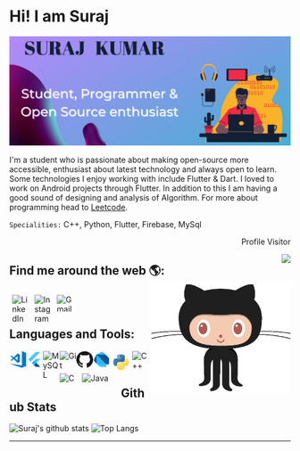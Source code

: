 
# **Hi! I am Suraj**

![banner](./assets/bannerImage.png)

I'm a student who is passionate about making open-source more accessible, enthusiast about latest technology and always open to learn. Some technologies I enjoy working with include Flutter & Dart. I loved to work on
Android projects through Flutter. In addition to this I am having a good sound of designing and analysis of Algorithm. For more about programming head to [Leetcode](https://leetcode.com/suraj0223/).

`Specialities:` C++, Python, Flutter, Firebase, MySql

<a>
 <p align="right" >Profile Visitor</p>
 <img align="right" src="https://profile-counter.glitch.me/suraj0223/count.svg" />
</a>

## **Find me around the web** 🌎: <a><img align="right" height="200" width="250px" src="./assets/octocat.gif"></a>

[<img align="left" alt="LinkedIn" width="30px" src="https://pngimg.com/uploads/linkedIn/linkedIn_PNG22.png" style=" margin: 5px 5px" />][linkedin]
[<img align="left" alt="Instagram" width="30px" src="https://i.pinimg.com/originals/03/ea/1e/03ea1e0f50e5077829d3cc4bc13555e2.png" style=" margin: 5px 5px"/>][instagram]
[<img align="left" alt="Gmail" width="30px" height = "30px" src="https://image.similarpng.com/very-thumbnail/2020/12/Gmail-logo-design-on-transparent-background-PNG.png" style=" margin: 5px 5px"/>][Gmail]

<br align="left"></br>

## **Languages and Tools:**

<img align="left" alt="Visual Studio Code" width="30px" src="https://raw.githubusercontent.com/github/explore/80688e429a7d4ef2fca1e82350fe8e3517d3494d/topics/visual-studio-code/visual-studio-code.png" />

<img align="left" alt="Flutter" width="30px" src="https://raw.githubusercontent.com/github/explore/80688e429a7d4ef2fca1e82350fe8e3517d3494d/topics/flutter/flutter.png"/>

<img align="left" alt="MySQL" width="30px" src="https://toppng.com/uploads/preview/mysql-logo-png-mysql-ico-11563428229tybqp9uskw.png"/>

<img align="left" alt="Git" width="30px" src="https://git-scm.com/images/logos/downloads/Git-Icon-Black.png"/>

<img align="left" alt="GitHub" width="30px" src="https://raw.githubusercontent.com/github/explore/78df643247d429f6cc873026c0622819ad797942/topics/github/github.png"/>

<img align="left" alt="Dart" width="30px" src="https://raw.githubusercontent.com/github/explore/78df643247d429f6cc873026c0622819ad797942/topics/dart/dart.png"/>

<img align="left" alt="Python" width="40px" src="https://raw.githubusercontent.com/github/explore/78df643247d429f6cc873026c0622819ad797942/topics/python/python.png"/>

<img align="left" alt="C++" width="30px" src="https://cdn.freebiesupply.com/logos/large/2x/c-logo-png-transparent.png"  />

<img align="left" alt="C" width="40px" src="https://static.wixstatic.com/media/0cfd43_1831013bcc8540fcba4f087dfa07653c~mv2.png/v1/fill/w_350,h_350,al_c,lg_1,q_85/c.webp"  />

<img align="left" alt="Java" width="70px" height = "30px" src="https://logos-download.com/wp-content/uploads/2016/10/Java_logo_icon.png"/>

<br align="left"></br>

## **Github Stats**

![Suraj's github stats](https://github-readme-stats.vercel.app/api?username=suraj0223&show_icons=true&theme=dark)
![Top Langs](https://github-readme-stats.vercel.app/api/top-langs/?username=suraj0223&theme=cobalt&layout=compact)

---

[instagram]: https://www.instagram.com/suraj_7_kumar
[linkedin]: https://www.linkedin.com/in/suraj-kumar-05889b194
[Gmail]: mailto:surajvijay71@gmail.com
